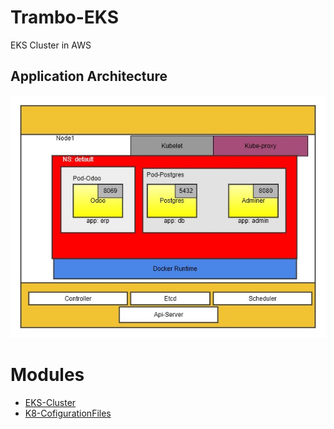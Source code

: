 # Trambo-EKS
EKS Cluster in AWS

## Application Architecture
![alt text](Pictures/DiagramaDeployment7.jpg)

# Modules
- [EKS-Cluster](/EKS-Cluster)
- [K8-CofigurationFiles](/K8-ConfigurationFiles)